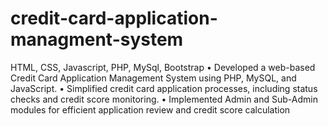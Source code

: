 # credit-card-application-managment-system
HTML, CSS, Javascript, PHP, MySql, Bootstrap • Developed a web-based Credit Card Application Management System using PHP, MySQL, and JavaScript. • Simplified credit card application processes, including status checks and credit score monitoring. • Implemented Admin and Sub-Admin modules for efficient application review and credit score calculation
